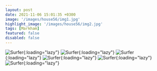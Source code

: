 ```yaml
---
layout: post
date: 2021-11-06 15:01:35 +0300
image: '/images/house56/img1.jpg'
highlight_image: '/images/house56/img2.jpg'
tags: [Markham]
featured: false
disabled: false
---
```


![Surfer]({{site.baseurl}}/images/house56/img3.jpg){:loading="lazy"}
![Surfer]({{site.baseurl}}/images/house56/img4.jpg){:loading="lazy"}
![Surfer]({{site.baseurl}}/images/house56/img5.jpg){:loading="lazy"}
![Surfer]({{site.baseurl}}/images/house56/img6.jpg){:loading="lazy"}
![Surfer]({{site.baseurl}}/images/house56/img7.jpg){:loading="lazy"}
![Surfer]({{site.baseurl}}/images/house56/img8.jpg){:loading="lazy"} 
